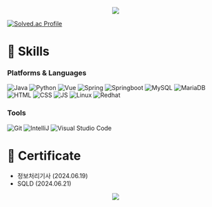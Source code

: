 <div align=center>
	<img src="https://capsule-render.vercel.app/api?type=waving&color=BDBDC8&height=200&section=header&text=Mingoo%20Github!&&fontColor=FFFFFF&fontSize=80" />	
</div>

[![Solved.ac Profile](http://mazassumnida.wtf/api/v2/generate_badge?boj=happyalsrn)](https://solved.ac/happyalsrn/)


# 💪 Skills
### Platforms & Languages
![Java](https://img.shields.io/badge/Java-007396.svg?&style=for-the-badge&logo=Java&logoColor=white)
![Python](https://img.shields.io/badge/python-3776AB.svg?&style=for-the-badge&logo=python&logoColor=white)
![Vue](https://img.shields.io/badge/vuedotjs-4FC08D.svg?&style=for-the-badge&logo=vuedotjs&logoColor=white)
![Spring](https://img.shields.io/badge/spring-6DB33F.svg?&style=for-the-badge&logo=spring&logoColor=white)
![Springboot](https://img.shields.io/badge/springboot-6DB33F.svg?&style=for-the-badge&logo=springboot&logoColor=white)
![MySQL](https://img.shields.io/badge/mysql-4479A1.svg?&style=for-the-badge&logo=mysql&logoColor=white)
![MariaDB](https://img.shields.io/badge/mariadb-003545.svg?&style=for-the-badge&logo=mariadb&logoColor=white)<br>
![HTML](https://img.shields.io/badge/html5-E34F26.svg?&style=for-the-badge&logo=html5&logoColor=white)
![CSS](https://img.shields.io/badge/css3-1572B6.svg?&style=for-the-badge&logo=css3&logoColor=white)
![JS](https://img.shields.io/badge/javascript-F7DF1E.svg?&style=for-the-badge&logo=javascript&logoColor=white)
![Linux](https://img.shields.io/badge/linux-FCC624.svg?&style=for-the-badge&logo=linux&logoColor=white)
![Redhat](https://img.shields.io/badge/redhat-EE0000.svg?&style=for-the-badge&logo=redhat&logoColor=white)<br>

### Tools
![Git](https://img.shields.io/badge/git-F05032.svg?&style=for-the-badge&logo=git&logoColor=white)
![IntelliJ](https://img.shields.io/badge/intellij%20idea-000000.svg?&style=for-the-badge&logo=Eclipse%20IDE&logoColor=white)
![Visual Studio Code](https://img.shields.io/badge/Visual%20Studio%20Code-007ACC.svg?&style=for-the-badge&logo=Visual%20Studio%20Code&logoColor=white)


# 🪪 Certificate 
- 정보처리기사 (2024.06.19)
- SQLD (2024.06.21)

<div align=center>
	<img src="https://capsule-render.vercel.app/api?type=waving&color=BDBDC8&height=200&section=footer" />
</div>


<!-- ![로고명](https://img.shields.io/badge/로고명-원하는색상코드.svg?&style=for-the-badge&logo=로고명&logoColor=로고색상) -->
